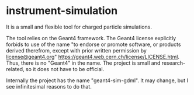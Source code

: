 # instrument-simulation
It is a small and flexible tool for charged particle simulations.

The tool relies on the Geant4 framework. The Geant4 license explicitly forbids to use of the name "to endorse or promote software, or products derived therefrom, except with prior written permission by license@geant4.org" https://geant4.web.cern.ch/license/LICENSE.html. Thus, there is no "Geant4" in the name. The project is small and research-related, so it does not have to be official.

Internally the project has the name "geant4-sim-gdml". It may change, but I see infinitesimal reasons to do that.

